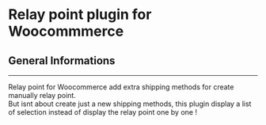 # Relay point plugin for Woocommmerce

## General Informations
***
Relay point for Woocommerce add extra shipping methods for create manually relay point.<br/>
But isnt about create just a new shipping methods, this plugin display a list of selection instead of display the relay point one by one !
